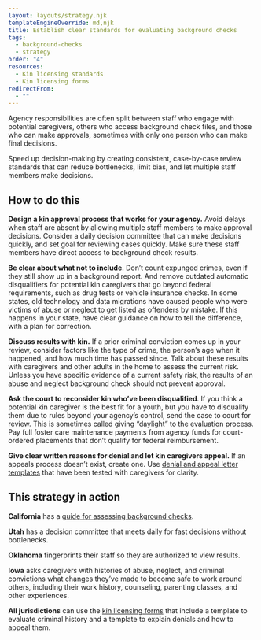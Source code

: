 ```yaml
---
layout: layouts/strategy.njk
templateEngineOverride: md,njk
title: Establish clear standards for evaluating background checks
tags:
  - background-checks
  - strategy
order: "4"
resources:
  - Kin licensing standards
  - Kin licensing forms
redirectFrom:
  - ""
---
```

Agency responsibilities are often split between staff who engage with potential caregivers, others who access background check files, and those who can make approvals, sometimes with only one person who can make final decisions. 

Speed up decision-making by creating consistent, case-by-case review standards that can reduce bottlenecks, limit bias, and let multiple staff members make decisions.

## How to do this

**Design a kin approval process that works for your agency.** Avoid delays when staff are absent by allowing multiple staff members to make approval decisions. Consider a daily decision committee that can make decisions quickly, and set goal for reviewing cases quickly. Make sure these staff members have direct access to background check results.

**Be clear about what not to include**. Don’t count expunged crimes, even if they still show up in a background report. And remove outdated automatic disqualifiers for potential kin caregivers that go beyond federal requirements, such as drug tests or vehicle insurance checks. In some states, old technology and data migrations have caused people who were victims of abuse or neglect to get listed as offenders by mistake. If this happens in your state, have clear guidance on how to tell the difference, with a plan for correction.

**Discuss results with kin.** If a prior criminal conviction comes up in your review, consider factors like the type of crime, the person’s age when it happened, and how much time has passed since. Talk about these results with caregivers and other adults in the home to assess the current risk. Unless you have specific evidence of a current safety risk, the results of an abuse and neglect background check should not prevent approval.

**Ask the court to reconsider kin who’ve been disqualified**. If you think a potential kin caregiver is the best fit for a youth, but you have to disqualify them due to rules beyond your agency’s control, send the case to court for review. This is sometimes called giving “daylight” to the evaluation process. Pay full foster care maintenance payments from agency funds for court-ordered placements that don’t qualify for federal reimbursement.

**Give clear written reasons for denial and let kin caregivers appeal.** If an appeals process doesn’t exist, create one. Use [denial and appeal letter templates](https://www.grandfamilies.org/Resources/Kin-Specific-Licensing-Standards-Sample-Forms) that have been tested with caregivers for clarity.

## This strategy in action

**California** has a [guide for assessing background checks](https://www.cdss.ca.gov/Portals/9/CCR/RFA/RFA%20BAG.pdf). 

**Utah** has a decision committee that meets daily for fast decisions without bottlenecks.

**Oklahoma** fingerprints their staff so they are authorized to view results. 

**Iowa** asks caregivers with histories of abuse, neglect, and criminal convictions what changes they’ve made to become safe to work around others, including their work history, counseling, parenting classes, and other experiences. 

**All jurisdictions** can use the [kin licensing forms](https://www.grandfamilies.org/Resources/Kin-Specific-Licensing-Standards-Sample-Forms) that include a template to evaluate criminal history and a template to explain denials and how to appeal them.